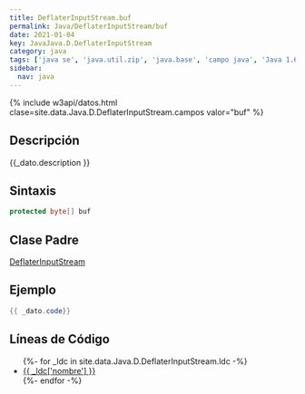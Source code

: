 ```yaml
---
title: DeflaterInputStream.buf
permalink: Java/DeflaterInputStream/buf
date: 2021-01-04
key: JavaJava.D.DeflaterInputStream
category: java
tags: ['java se', 'java.util.zip', 'java.base', 'campo java', 'Java 1.6']
sidebar: 
  nav: java
---
```


{% include w3api/datos.html clase=site.data.Java.D.DeflaterInputStream.campos valor="buf" %}

## Descripción
{{_dato.description }}

## Sintaxis
~~~java
protected byte[] buf
~~~

## Clase Padre
[DeflaterInputStream](/Java/DeflaterInputStream/)

## Ejemplo
~~~java
{{ _dato.code}}
~~~

## Líneas de Código
<ul>
{%- for _ldc in site.data.Java.D.DeflaterInputStream.ldc -%}
   <li>
       <a href="{{_ldc['url'] }}">{{ _ldc['nombre'] }}</a>
   </li>
{%- endfor -%}
</ul>
